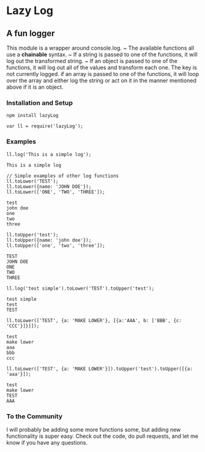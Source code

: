 # Lazy Log

## A fun logger

This module is a wrapper around console.log.
~ The available functions all use a **chainable** syntax.
~ If a string is passed to one of the functions, it will log out the transformed string.
~ If an object is passed to one of the functions, it will log out all of the values and transform each one.  The key is not currently logged.
if an array is passed to one of the functions, it will loop over the array and either log the string or act on it in the manner mentioned above if it is an object.

### Installation and Setup

```
npm install lazyLog
```

```
var ll = require('lazyLog');
```

### Examples

```
ll.log('This is a simple log');

This is a simple log
```

```
// Simple examples of other log functions
ll.toLower('TEST');
ll.toLower({name: 'JOHN DOE'});
ll.toLower(['ONE', 'TWO', 'THREE']);

test
john doe
one
two
three
```

```
ll.toUpper('test');
ll.toUpper({name: 'john doe'});
ll.toUpper(['one', 'two', 'three']);

TEST
JOHN DOE
ONE
TWO
THREE
```

```
ll.log('test simple').toLower('TEST').toUpper('test');

test simple
test
TEST
```

```
ll.toLower(['TEST', {a: 'MAKE LOWER'}, [{a:'AAA', b: ['BBB', {c: 'CCC'}]}]]);

test
make lower
aaa
bbb
ccc
```

```
ll.toLower(['TEST', {a: 'MAKE LOWER'}]).toUpper('test').toUpper([{a: 'aaa'}]);

test
make lower
TEST
AAA
```

### To the Community
I will probably be adding some more functions some, but adding new functionality is super easy.  Check out the code, do pull requests, and let me know if you have any questions.

